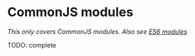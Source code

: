 # CommonJS modules

_This only covers CommonJS modules. Also see [ES6 modules](../core/modules.md)_

TODO: complete
